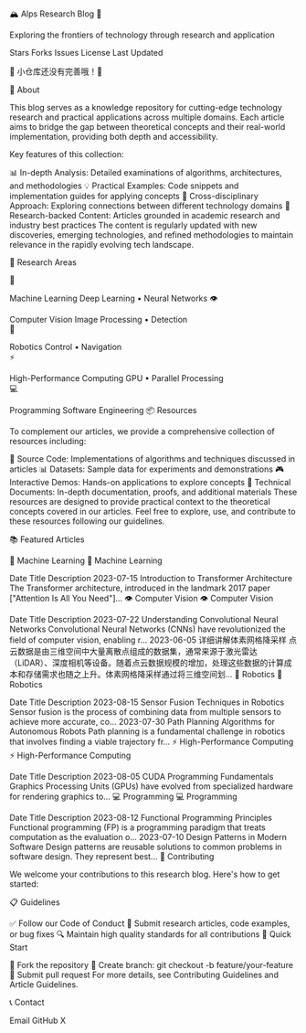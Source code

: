 🏔️ Alps Research Blog 🚀

Exploring the frontiers of technology through research and application

Stars  Forks  Issues  License  Last Updated

🌿 小仓库还没有完善哦！🌿

🌟 About

This blog serves as a knowledge repository for cutting-edge technology research and practical applications across multiple domains. Each article aims to bridge the gap between theoretical concepts and their real-world implementation, providing both depth and accessibility.

Key features of this collection:

📊 In-depth Analysis: Detailed examinations of algorithms, architectures, and methodologies
💡 Practical Examples: Code snippets and implementation guides for applying concepts
🔄 Cross-disciplinary Approach: Exploring connections between different technology domains
📑 Research-backed Content: Articles grounded in academic research and industry best practices
The content is regularly updated with new discoveries, emerging technologies, and refined methodologies to maintain relevance in the rapidly evolving tech landscape.

🔬 Research Areas

🧠

Machine Learning
Deep Learning • Neural Networks	
👁️

Computer Vision
Image Processing • Detection	
🤖

Robotics
Control • Navigation	
⚡

High-Performance Computing
GPU • Parallel Processing	
💻

Programming
Software Engineering
📦 Resources

To complement our articles, we provide a comprehensive collection of resources including:

🧮 Source Code: Implementations of algorithms and techniques discussed in articles
📊 Datasets: Sample data for experiments and demonstrations
🎮 Interactive Demos: Hands-on applications to explore concepts
📑 Technical Documents: In-depth documentation, proofs, and additional materials
These resources are designed to provide practical context to the theoretical concepts covered in our articles. Feel free to explore, use, and contribute to these resources following our guidelines.

📚 Featured Articles

🧠 Machine Learning
🧠 Machine Learning

Date	Title	Description
2023-07-15	Introduction to Transformer Architecture	The Transformer architecture, introduced in the landmark 2017 paper ["Attention Is All You Need"]...
👁️ Computer Vision
👁️ Computer Vision

Date	Title	Description
2023-07-22	Understanding Convolutional Neural Networks	Convolutional Neural Networks (CNNs) have revolutionized the field of computer vision, enabling r...
2023-06-05	详细讲解体素网格降采样	点云数据是由三维空间中大量离散点组成的数据集，通常来源于激光雷达（LiDAR）、深度相机等设备。随着点云数据规模的增加，处理这些数据的计算成本和存储需求也随之上升。体素网格降采样通过将三维空间划...
🤖 Robotics
🤖 Robotics

Date	Title	Description
2023-08-15	Sensor Fusion Techniques in Robotics	Sensor fusion is the process of combining data from multiple sensors to achieve more accurate, co...
2023-07-30	Path Planning Algorithms for Autonomous Robots	Path planning is a fundamental challenge in robotics that involves finding a viable trajectory fr...
⚡ High-Performance Computing
⚡ High-Performance Computing

Date	Title	Description
2023-08-05	CUDA Programming Fundamentals	Graphics Processing Units (GPUs) have evolved from specialized hardware for rendering graphics to...
💻 Programming
💻 Programming

Date	Title	Description
2023-08-12	Functional Programming Principles	Functional programming (FP) is a programming paradigm that treats computation as the evaluation o...
2023-07-10	Design Patterns in Modern Software	Design patterns are reusable solutions to common problems in software design. They represent best...
🤝 Contributing

We welcome your contributions to this research blog. Here's how to get started:

📋 Guidelines

✅ Follow our Code of Conduct
📝 Submit research articles, code examples, or bug fixes
🔍 Maintain high quality standards for all contributions
🚀 Quick Start

🍴 Fork the repository
🌿 Create branch: git checkout -b feature/your-feature
🔀 Submit pull request
For more details, see Contributing Guidelines and Article Guidelines.

📞 Contact

Email  GitHub  X

